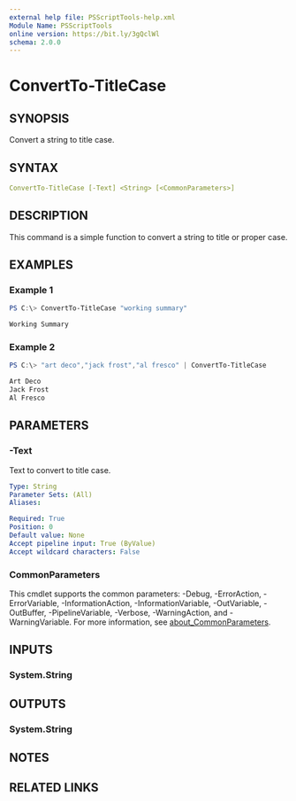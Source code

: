 ```yaml
---
external help file: PSScriptTools-help.xml
Module Name: PSScriptTools
online version: https://bit.ly/3gQclWl
schema: 2.0.0
---
```


# ConvertTo-TitleCase

## SYNOPSIS

Convert a string to title case.

## SYNTAX

```yaml
ConvertTo-TitleCase [-Text] <String> [<CommonParameters>]
```

## DESCRIPTION

This command is a simple function to convert a string to title or proper case.

## EXAMPLES

### Example 1

```powershell
PS C:\> ConvertTo-TitleCase "working summary"

Working Summary
```

### Example 2

```powershell
PS C:\> "art deco","jack frost","al fresco" | ConvertTo-TitleCase

Art Deco
Jack Frost
Al Fresco
```

## PARAMETERS

### -Text

Text to convert to title case.

```yaml
Type: String
Parameter Sets: (All)
Aliases:

Required: True
Position: 0
Default value: None
Accept pipeline input: True (ByValue)
Accept wildcard characters: False
```

### CommonParameters

This cmdlet supports the common parameters: -Debug, -ErrorAction, -ErrorVariable, -InformationAction, -InformationVariable, -OutVariable, -OutBuffer, -PipelineVariable, -Verbose, -WarningAction, and -WarningVariable. For more information, see [about_CommonParameters](http://go.microsoft.com/fwlink/?LinkID=113216).

## INPUTS

### System.String

## OUTPUTS

### System.String

## NOTES

## RELATED LINKS
